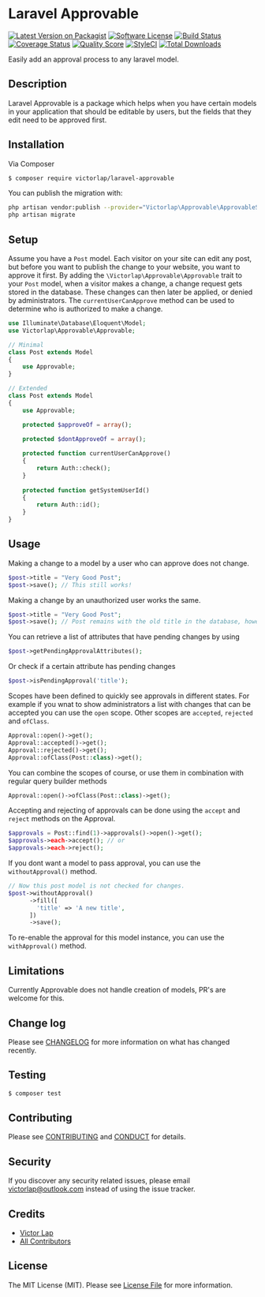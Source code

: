 # Laravel Approvable

[![Latest Version on Packagist][ico-version]][link-packagist]
[![Software License][ico-license]](LICENSE.md)
[![Build Status][ico-travis]][link-travis]
[![Coverage Status][ico-scrutinizer]][link-scrutinizer]
[![Quality Score][ico-code-quality]][link-code-quality]
[![StyleCI](https://styleci.io/repos/80375034/shield?branch=master)](https://styleci.io/repos/80375034)
[![Total Downloads][ico-downloads]][link-downloads]

Easily add an approval process to any laravel model.

## Description

Laravel Approvable is a package which helps when you have certain models in your application that should be editable by users, but the fields that they edit need to be approved first.

## Installation

Via Composer

``` bash
$ composer require victorlap/laravel-approvable
```

You can publish the migration with:
```bash
php artisan vendor:publish --provider="Victorlap\Approvable\ApprovableServiceProvider" --tag="migrations"
php artisan migrate
```

## Setup
Assume you have a `Post` model. Each visitor on your site can edit any post, but before you want to publish the change to your website, you want to approve it first. By adding the `\Victorlap\Approvable\Approvable` trait to your `Post` model, when a visitor makes a change, a change request gets stored in the database. These changes can then later be applied, or denied by administrators. The  `currentUserCanApprove` method can be used to determine who is authorized to make a change.

```php
use Illuminate\Database\Eloquent\Model;
use Victorlap\Approvable\Approvable;

// Minimal
class Post extends Model
{
    use Approvable;   
}

// Extended
class Post extends Model
{
    use Approvable;

    protected $approveOf = array();

    protected $dontApproveOf = array();
    
    protected function currentUserCanApprove()
    {
        return Auth::check();
    }
    
    protected function getSystemUserId()
    {
        return Auth::id();
    }
}
```

## Usage
Making a change to a model by a user who can approve does not change.
```php
$post->title = "Very Good Post";
$post->save(); // This still works!
```

Making a change by an unauthorized user works the same.
```php
$post->title = "Very Good Post";
$post->save(); // Post remains with the old title in the database, however a change request is now also present.
```

You can retrieve a list of attributes that have pending changes by using
```php
$post->getPendingApprovalAttributes();
```

Or check if a certain attribute has pending changes
```php
$post->isPendingApproval('title');
```

Scopes have been defined to quickly see approvals in different states. For example if you wnat to show administrators a list with changes that can be accepted you can use the `open` scope. Other scopes are `accepted`, `rejected` and `ofClass`.
```php
Approval::open()->get();
Approval::accepted()->get();
Approval::rejected()->get();
Approval::ofClass(Post::class)->get();
```

You can combine the scopes of course, or use them in combination with regular query builder methods
```php
Approval::open()->ofClass(Post::class)->get();
```

Accepting and rejecting of approvals can be done using the `accept` and `reject` methods on the Approval.
```php
$approvals = Post::find(1)->approvals()->open()->get();
$approvals->each->accept(); // or
$approvals->each->reject();
```

If you dont want a model to pass approval, you can use the `withoutApproval()` method.
```php
// Now this post model is not checked for changes.
$post->withoutApproval()
      ->fill([
        'title' => 'A new title',
      ])
      ->save();
```

To re-enable the approval for this model instance, you can use the `withApproval()` method.

## Limitations
Currently Approvable does not handle creation of models, PR's are welcome for this.

## Change log

Please see [CHANGELOG](CHANGELOG.md) for more information on what has changed recently.

## Testing

``` bash
$ composer test
```

## Contributing

Please see [CONTRIBUTING](CONTRIBUTING.md) and [CONDUCT](CONDUCT.md) for details.

## Security

If you discover any security related issues, please email victorlap@outlook.com instead of using the issue tracker.

## Credits

- [Victor Lap][link-author]
- [All Contributors][link-contributors]

## License

The MIT License (MIT). Please see [License File](LICENSE.md) for more information.

[ico-version]: https://img.shields.io/packagist/v/victorlap/laravel-approvable.svg?style=flat-square
[ico-license]: https://img.shields.io/badge/license-MIT-brightgreen.svg?style=flat-square
[ico-travis]: https://img.shields.io/travis/victorlap/laravel-approvable/master.svg?style=flat-square
[ico-scrutinizer]: https://img.shields.io/scrutinizer/coverage/g/victorlap/laravel-approvable.svg?style=flat-square
[ico-code-quality]: https://img.shields.io/scrutinizer/g/victorlap/laravel-approvable.svg?style=flat-square
[ico-downloads]: https://img.shields.io/packagist/dt/victorlap/laravel-approvable.svg?style=flat-square

[link-packagist]: https://packagist.org/packages/victorlap/laravel-approvable
[link-travis]: https://travis-ci.org/victorlap/laravel-approvable
[link-scrutinizer]: https://scrutinizer-ci.com/g/victorlap/laravel-approvable/code-structure
[link-code-quality]: https://scrutinizer-ci.com/g/victorlap/laravel-approvable
[link-downloads]: https://packagist.org/packages/victorlap/laravel-approvable
[link-author]: https://github.com/victorlap
[link-contributors]: ../../contributors
